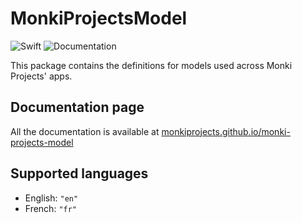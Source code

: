 # MonkiProjectsModel

![Swift](https://github.com/MonkiProjects/monki-projects-model/workflows/Swift/badge.svg)
![Documentation](https://github.com/MonkiProjects/monki-projects-model/workflows/Documentation/badge.svg)

This package contains the definitions for models used across Monki Projects' apps.

## Documentation page

All the documentation is available at [monkiprojects.github.io/monki-projects-model](https://monkiprojects.github.io/monki-projects-model/)

## Supported languages

* English: `"en"`
* French: `"fr"`
